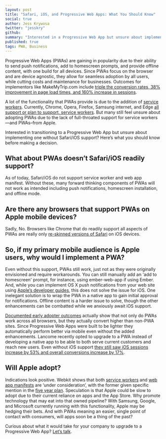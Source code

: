 ```yaml
---
layout: post
title: "Safari, iOS, and Progressive Web Apps: What You Should Know"
social: true
author: Jess Krywosa
twitter: "jesskry"
github:
summary: "Interested in a Progressive Web App but unsure about implementing one without Safari/iOS support? Here’s what you should know before making a decision."
published: true
tags: PWA, Business
---
```


Progressive Web Apps (PWAs) are gaining in popularity due to their ability to send push notifications, add to homescreen prompts, and provide offline content, with one build for all devices. Since PWAs focus on the browser and are device agnostic, they allow for seamless adoption by all users, while cutting costs and maintenance for businesses. Outcomes for implementors like MakeMyTrip.com include [triple the conversion rates, 38% improvement in page load times, and 160% increase in sessions](https://developers.google.com/web/showcase/2017/make-my-trip). 

A lot of the functionality that PWAs provide is due to the addition of [service workers](https://developers.google.com/web/fundamentals/getting-started/primers/service-workers). Currently, Chrome, Opera, Firefox, Samsung internet, and Edge [all support or plan to support, service workers](https://jakearchibald.github.io/isserviceworkerready/). But many still feel unsure about adopting PWAs due to the lack of full-throated support for service workers—and PWAs–from Apple. 

Interested in transitioning to a Progressive Web App but unsure about implementing one without Safari/iOS support? Here’s what you should know before making a decision. 

## What about PWAs doesn’t Safari/iOS readily support?

As of today, Safari/iOS do not support service worker and web app manifest. Without these, many forward thinking components of PWAs will not work as intended including push notifications, homescreen installation, and offline mode. 

## Are there any browsers that support PWAs on Apple mobile devices? 

Sadly, No. Browsers like Chrome that do readily support all aspects of PWAs are really only [re-skinned versions of Safari](https://www.digitalcommerce360.com/2017/05/02/apples-dirty-little-secret-about-chrome/) on iOS devices.

## So, if my primary mobile audience is Apple users, why would I implement a PWA?

Even without this support, PWAs still work, just not as they were originally envisioned and require workarounds. You can still manually add an 'add to homescreen' prompt, for instance, using ember-web-app if using Ember. And, while you can implement OS X push notifications from your web site using [Apple’s developer guides](https://developer.apple.com/library/content/documentation/NetworkingInternet/Conceptual/NotificationProgrammingGuideForWebsites/Introduction/Introduction.html), this does not solve the issue for iOS. One inelegant solution is to wrap the PWA in a native app to gain initial approval for notifications. Offline content is a harder issue to solve, though the other enhancements can be combatted while we anxiously await iOS support. 

[Documented early adopter outcomes](https://developers.google.com/web/showcase/2017/) actually show that not only do PWAs work across all browsers, but they actually convert higher than non-PWA sites. Since Progressive Web Apps were built to be lighter they automatically perform better via mobile even without the added enhancements. Lancome recently opted to upgrade to a PWA instead of developing a native app to be able to both serve current customers and reach new users. Even without iOS support [they still saw iOS sessions increase by 53% and overall conversions increase by 17%](https://developers.google.com/web/showcase/2017/lancome). 

## Will Apple adopt?

Indications look positive. Webkit shows that both [service workers](https://webkit.org/status/#specification-service-workers) and [web app manifests](https://webkit.org/status/#specification-web-app-manifest) are ‘under consideration’, with the former given specific mention in the [five year plan](https://webkit.org/status/#specification-web-app-manifest). Speculation is that Apple could be slow to adopt due to their current reliance on apps and the App Store. Why promote technology that may eat into that owned pipeline? With Samsung, Google, and Microsoft currently running with this functionality, Apple may be hedging their bets. And with PWAs meaning an easier, single point of contact with consumers, will apps soon be a thing of the past? 

Curious about what it would take for your company to upgrade to a Progressive Web App? [Let’s talk](https://dockyard.com/contact/hire-us).
